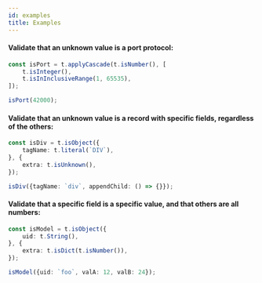 ```yaml
---
id: examples
title: Examples
---
```


#### Validate that an unknown value is a port protocol:

```ts
const isPort = t.applyCascade(t.isNumber(), [
    t.isInteger(),
    t.isInInclusiveRange(1, 65535),
]);

isPort(42000);
```

#### Validate that an unknown value is a record with specific fields, regardless of the others:

```ts
const isDiv = t.isObject({
    tagName: t.literal(`DIV`),
}, {
    extra: t.isUnknown(),
});

isDiv({tagName: `div`, appendChild: () => {}});
```

#### Validate that a specific field is a specific value, and that others are all numbers:

```ts
const isModel = t.isObject({
    uid: t.String(),
}, {
    extra: t.isDict(t.isNumber()),
});

isModel({uid: `foo`, valA: 12, valB: 24});
```
